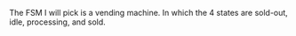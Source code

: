 The FSM I will pick is a vending machine. In which the 4 states are sold-out, idle, processing, and sold.
